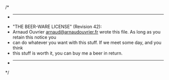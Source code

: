 /*
 * ----------------------------------------------------------------------------
 * "THE BEER-WARE LICENSE" (Revision 42):
 * Arnaud Ouvrier <arnaud@arnaudouvrier.fr> wrote this file.  As long as you retain this notice you
 * can do whatever you want with this stuff. If we meet some day, and you think
 * this stuff is worth it, you can buy me a beer in return.
 * ----------------------------------------------------------------------------
 */